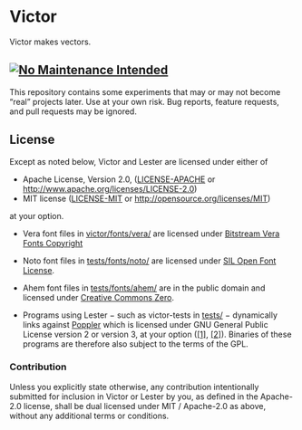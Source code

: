 # Victor

Victor makes vectors.


## [![No Maintenance Intended](http://unmaintained.tech/badge.svg)](http://unmaintained.tech/)

This repository contains some experiments that may or may not become “real” projects later.
Use at your own risk.
Bug reports, feature requests, and pull requests may be ignored.


## License

Except as noted below, Victor and Lester are licensed under either of

 * Apache License, Version 2.0, ([LICENSE-APACHE](LICENSE-APACHE) or
   http://www.apache.org/licenses/LICENSE-2.0)
 * MIT license ([LICENSE-MIT](LICENSE-MIT) or
   http://opensource.org/licenses/MIT)

at your option.

* Vera font files in [victor/fonts/vera/](victor/fonts/vera)
  are licensed under [Bitstream Vera Fonts Copyright](victor/fonts/vera/COPYRIGHT.TXT)

* Noto font files in [tests/fonts/noto/](tests/fonts/noto)
  are licensed under [SIL Open Font License](tests/fonts/NotoSansLinearB-unhinted/LICENSE_OFL.txt).

* Ahem font files in [tests/fonts/ahem/](tests/fonts/ahem)
  are in the public domain
  and licensed under [Creative Commons Zero](tests/fonts/ahem/COPYING).

* Programs using Lester − such as victor-tests in [tests/](tests) −
  dynamically links against [Poppler](https://poppler.freedesktop.org/)
  which is licensed under GNU General Public License version 2 or version 3, at your option
  ([[1]](https://cgit.freedesktop.org/poppler/poppler/tree/README?id=poppler-0.61#n28),
   [[2]](https://cgit.freedesktop.org/poppler/poppler/tree/README-XPDF?id=poppler-0.61#n32)).
  Binaries of these programs are therefore also subject to the terms of the GPL.


### Contribution

Unless you explicitly state otherwise, any contribution intentionally submitted
for inclusion in Victor or Lester by you, as defined in the Apache-2.0 license,
shall be dual licensed under MIT / Apache-2.0 as above, without any additional terms or conditions.
